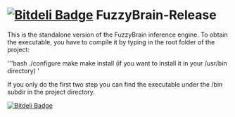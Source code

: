 [![Bitdeli Badge](https://d2weczhvl823v0.cloudfront.net/pablosproject/fuzzybrain/trend.png)](https://bitdeli.com/free "Bitdeli Badge")
FuzzyBrain-Release
==================

This is the standalone version of the FuzzyBrain inference engine. To obtain the executable, you have to compile it by typing in the root folder of the project:

'''bash
    ./configure
    make
    make install (if you want to install it in your /usr/bin directory)
'

If you only do the first two step you can find the executable under the /bin subdir in the project directory.


[![Bitdeli Badge](https://d2weczhvl823v0.cloudfront.net/pablosproject/fuzzybrain-release/trend.png)](https://bitdeli.com/free "Bitdeli Badge")

